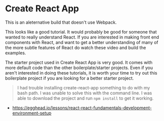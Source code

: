 # Create React App  

This is an aleternative build that doesn't use Webpack. 

This looks like a good tutorial. It would probably be good for someone that wanted to really 
understand React. If you are interested in making front end components with React, and want to get
a better understanding of many of the more subtle features of React do watch these video and build 
the examples. 

The starter project used in Create React App is very good. It comes with more default code than the 
other boilerplate/starter projects. Even if you aren't interested in doing these tutorials, it is 
worth your time to try out this boilerplate project if you are looking for a better starter project. 

> I had trouble installing create-react-app something to do with my bash path. I was unable to solve 
> this with the command line. I was able to download the project and run `npm install` to get it 
> working. 

- https://egghead.io/lessons/react-react-fundamentals-development-environment-setup
